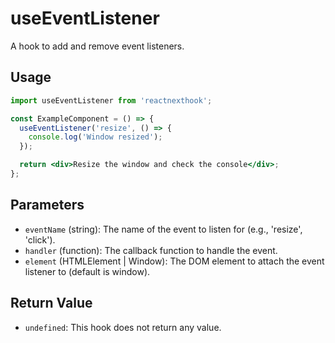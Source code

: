 # useEventListener

A hook to add and remove event listeners.

## Usage

```jsx
import useEventListener from 'reactnexthook';

const ExampleComponent = () => {
  useEventListener('resize', () => {
    console.log('Window resized');
  });

  return <div>Resize the window and check the console</div>;
};


```

## Parameters

- `eventName` (string): The name of the event to listen for (e.g., 'resize', 'click').
- `handler` (function): The callback function to handle the event.
- `element` (HTMLElement | Window): The DOM element to attach the event listener to (default is window).


## Return Value

- `undefined`: This hook does not return any value.

